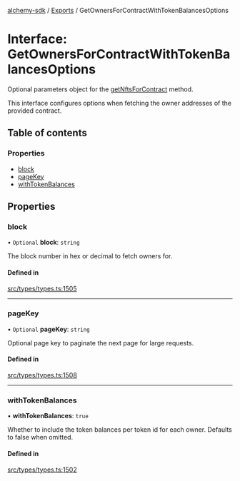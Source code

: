 [alchemy-sdk](../README.md) / [Exports](../modules.md) / GetOwnersForContractWithTokenBalancesOptions

# Interface: GetOwnersForContractWithTokenBalancesOptions

Optional parameters object for the [getNftsForContract](../classes/NftNamespace.md#getnftsforcontract) method.

This interface configures options when fetching the owner addresses of the
provided contract.

## Table of contents

### Properties

- [block](GetOwnersForContractWithTokenBalancesOptions.md#block)
- [pageKey](GetOwnersForContractWithTokenBalancesOptions.md#pagekey)
- [withTokenBalances](GetOwnersForContractWithTokenBalancesOptions.md#withtokenbalances)

## Properties

### block

• `Optional` **block**: `string`

The block number in hex or decimal to fetch owners for.

#### Defined in

[src/types/types.ts:1505](https://github.com/alchemyplatform/alchemy-sdk-js/blob/dc20ee4/src/types/types.ts#L1505)

___

### pageKey

• `Optional` **pageKey**: `string`

Optional page key to paginate the next page for large requests.

#### Defined in

[src/types/types.ts:1508](https://github.com/alchemyplatform/alchemy-sdk-js/blob/dc20ee4/src/types/types.ts#L1508)

___

### withTokenBalances

• **withTokenBalances**: ``true``

Whether to include the token balances per token id for each owner. Defaults
to false when omitted.

#### Defined in

[src/types/types.ts:1502](https://github.com/alchemyplatform/alchemy-sdk-js/blob/dc20ee4/src/types/types.ts#L1502)
